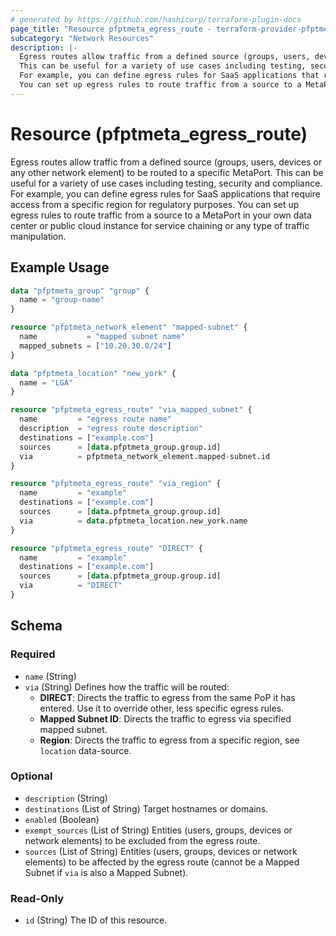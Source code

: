 ```yaml
---
# generated by https://github.com/hashicorp/terraform-plugin-docs
page_title: "Resource pfptmeta_egress_route - terraform-provider-pfptmeta"
subcategory: "Network Resources"
description: |-
  Egress routes allow traffic from a defined source (groups, users, devices or any other network element) to be routed to a specific MetaPort.
  This can be useful for a variety of use cases including testing, security and compliance.
  For example, you can define egress rules for SaaS applications that require access from a specific region for regulatory purposes.
  You can set up egress rules to route traffic from a source to a MetaPort in your own data center or public cloud instance for service chaining or any type of traffic manipulation.
---
```


# Resource (pfptmeta_egress_route)

Egress routes allow traffic from a defined source (groups, users, devices or any other network element) to be routed to a specific MetaPort.
This can be useful for a variety of use cases including testing, security and compliance.
For example, you can define egress rules for SaaS applications that require access from a specific region for regulatory purposes.
You can set up egress rules to route traffic from a source to a MetaPort in your own data center or public cloud instance for service chaining or any type of traffic manipulation.

## Example Usage

```terraform
data "pfptmeta_group" "group" {
  name = "group-name"
}

resource "pfptmeta_network_element" "mapped-subnet" {
  name           = "mapped subnet name"
  mapped_subnets = ["10.20.30.0/24"]
}

data "pfptmeta_location" "new_york" {
  name = "LGA"
}

resource "pfptmeta_egress_route" "via_mapped_subnet" {
  name         = "egress route name"
  description  = "egress route description"
  destinations = ["example.com"]
  sources      = [data.pfptmeta_group.group.id]
  via          = pfptmeta_network_element.mapped-subnet.id
}

resource "pfptmeta_egress_route" "via_region" {
  name         = "example"
  destinations = ["example.com"]
  sources      = [data.pfptmeta_group.group.id]
  via          = data.pfptmeta_location.new_york.name
}

resource "pfptmeta_egress_route" "DIRECT" {
  name         = "example"
  destinations = ["example.com"]
  sources      = [data.pfptmeta_group.group.id]
  via          = "DIRECT"
}
```

<!-- schema generated by tfplugindocs -->
## Schema

### Required

- `name` (String)
- `via` (String) Defines how the traffic will be routed:
	- **DIRECT**: Directs the traffic to egress from the same PoP it has entered. Use it to override other, less specific egress rules.
	- **Mapped Subnet ID**: Directs the traffic to egress via specified mapped subnet.
	- **Region**: Directs the traffic to egress from a specific region, see `location` data-source.

### Optional

- `description` (String)
- `destinations` (List of String) Target hostnames or domains.
- `enabled` (Boolean)
- `exempt_sources` (List of String) Entities (users, groups, devices or network elements) to be excluded from the egress route.
- `sources` (List of String) Entities (users, groups, devices or network elements) to be affected by the egress route (cannot be a Mapped Subnet if `via` is also a Mapped Subnet).

### Read-Only

- `id` (String) The ID of this resource.

